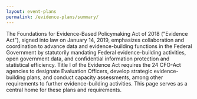 ```yaml
---
layout: event-plans
permalink: /evidence-plans/summary/
---
```


The Foundations for Evidence-Based Policymaking Act of 2018 ("Evidence Act"), signed into law on January 14, 2019, emphasizes collaboration and coordination to advance data and evidence-building functions in the Federal Government by statutorily mandating Federal evidence-building activities, open government data, and confidential information protection and statistical efficiency. Title I of the Evidence Act requires the 24 CFO-Act agencies to designate Evaluation Officers, develop strategic evidence-building plans, and conduct capacity assessments, among other requirements to further evidence-building activities. This page serves as a central home for these plans and requirements.